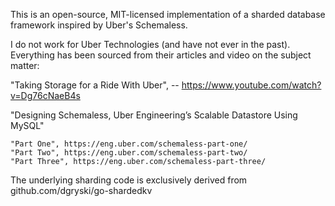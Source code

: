 
This is an open-source, MIT-licensed implementation of a sharded database
framework inspired by Uber's Schemaless.

I do not work for Uber Technologies (and have not ever in the past). Everything
has been sourced from their articles and video on the subject matter: 

"Taking Storage for a Ride With Uber", -- https://www.youtube.com/watch?v=Dg76cNaeB4s

"Designing Schemaless, Uber Engineering’s Scalable Datastore Using MySQL"

	"Part One", https://eng.uber.com/schemaless-part-one/ 
	"Part Two", https://eng.uber.com/schemaless-part-two/ 
	"Part Three", https://eng.uber.com/schemaless-part-three/ 

The underlying sharding code is exclusively derived from github.com/dgryski/go-shardedkv
